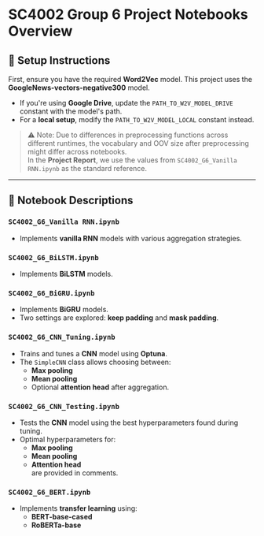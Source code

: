# SC4002 Group 6 Project Notebooks Overview

## 🔧 Setup Instructions

First, ensure you have the required **Word2Vec** model. This project uses the **GoogleNews-vectors-negative300** model.

- If you're using **Google Drive**, update the `PATH_TO_W2V_MODEL_DRIVE` constant with the model's path.
- For a **local setup**, modify the `PATH_TO_W2V_MODEL_LOCAL` constant instead.

> ⚠️ Note: Due to differences in preprocessing functions across different runtimes, the vocabulary and OOV size after preprocessing might differ across notebooks.  
> In the **Project Report**, we use the values from `SC4002_G6_Vanilla RNN.ipynb` as the standard reference.

---

## 📓 Notebook Descriptions

### `SC4002_G6_Vanilla RNN.ipynb`
- Implements **vanilla RNN** models with various aggregation strategies.

### `SC4002_G6_BiLSTM.ipynb`
- Implements **BiLSTM** models.

### `SC4002_G6_BiGRU.ipynb`
- Implements **BiGRU** models.
- Two settings are explored: **keep padding** and **mask padding**.

### `SC4002_G6_CNN_Tuning.ipynb`
- Trains and tunes a **CNN** model using **Optuna**.
- The `SimpleCNN` class allows choosing between:
  - **Max pooling**
  - **Mean pooling**
  - Optional **attention head** after aggregation.

### `SC4002_G6_CNN_Testing.ipynb`
- Tests the **CNN** model using the best hyperparameters found during tuning.
- Optimal hyperparameters for:
  - **Max pooling**
  - **Mean pooling**
  - **Attention head**  
  are provided in comments.

### `SC4002_G6_BERT.ipynb`
- Implements **transfer learning** using:
  - **BERT-base-cased**
  - **RoBERTa-base**
